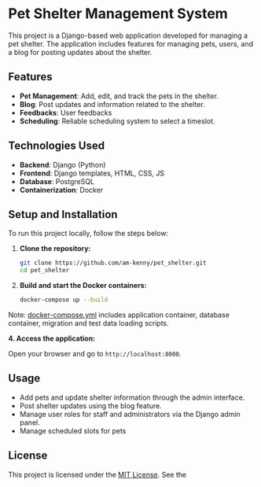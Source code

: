 # Pet Shelter Management System

This project is a Django-based web application developed for managing a pet shelter. The application includes features for managing pets, users, and a blog for posting updates about the shelter.

## Features

- **Pet Management**: Add, edit, and track the pets in the shelter.
- **Blog**: Post updates and information related to the shelter.
- **Feedbacks**: User feedbacks
- **Scheduling**: Reliable scheduling system to select a timeslot.

## Technologies Used

- **Backend**: Django (Python)
- **Frontend**: Django templates, HTML, CSS, JS
- **Database**: PostgreSQL
- **Containerization**: Docker

## Setup and Installation

To run this project locally, follow the steps below:

1. **Clone the repository:**

    ```bash
    git clone https://github.com/am-kenny/pet_shelter.git
    cd pet_shelter
    ```

2. **Build and start the Docker containers:**

    ```bash
    docker-compose up --build
    ```
Note: [docker-compose.yml](docker-compose.yml)  includes application container, database container, migration and test data loading scripts.

**4. Access the application:**

   Open your browser and go to `http://localhost:8000`.

## Usage

- Add pets and update shelter information through the admin interface.
- Post shelter updates using the blog feature.
- Manage user roles for staff and administrators via the Django admin panel.
- Manage scheduled slots for pets

## License

This project is licensed under the [MIT License](LICENSE). See the
